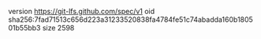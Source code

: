 version https://git-lfs.github.com/spec/v1
oid sha256:7fad71513c656d223a31233520838fa4784fe51c74abadda160b180501b55bb3
size 2598
